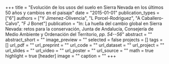 +++
title = "Evolución de los usos del suelo en Sierra Nevada en los últimos 50 años y cambios en el paisaje"
date = "2015-01-01"
publication_types = ["6"]
authors = ["Y Jimenez-Olivencia", "L Porcel-Rodriguez", "A Caballero-Calvo", "F J Bonet"]
publication = "In: La huella del cambio global en Sierra Nevada: retos para la conservación, Junta de Andalucía, Consejería de Medio Ambiente y Ordenación del Territorio, _pp. 54--56_"
abstract = ""
abstract_short = ""
image_preview = ""
selected = false
projects = []
tags = []
url_pdf = ""
url_preprint = ""
url_code = ""
url_dataset = ""
url_project = ""
url_slides = ""
url_video = ""
url_poster = ""
url_source = ""
math = true
highlight = true
[header]
image = ""
caption = ""
+++
